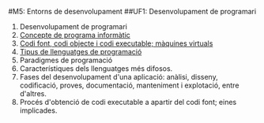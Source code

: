 #M5: Entorns de desenvolupament
##UF1: Desenvolupament de programari
1. Desenvolupament de programari
 1. [Concepte de programa informàtic](https://github.com/SergiMA/SergiDAM/blob/master/m5uf1/programa_informatic.md)
 2. [Codi font, codi objecte i codi executable; màquines virtuals](https://github.com/SergiMA/SergiDAM/blob/master/m5uf1/codi_font.md)
 3. [Tipus de llenguatges de programació](https://github.com/SergiMA/SergiDAM/blob/master/m5uf1/tipus.md)
 4. Paradigmes de programació
 5. Característiques dels llenguatges més difosos.
 6. Fases del desenvolupament d'una aplicació: anàlisi, disseny, codificació, proves, documentació, manteniment i explotació, entre d'altres.
 7. Procés d'obtenció de codi executable a apartir del codi font; eines implicades.

